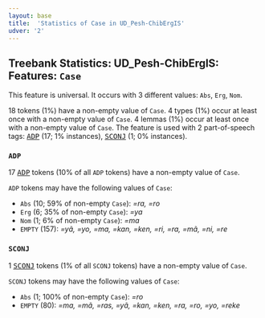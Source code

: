```yaml
---
layout: base
title:  'Statistics of Case in UD_Pesh-ChibErgIS'
udver: '2'
---
```


## Treebank Statistics: UD_Pesh-ChibErgIS: Features: `Case`

This feature is universal.
It occurs with 3 different values: `Abs`, `Erg`, `Nom`.

18 tokens (1%) have a non-empty value of `Case`.
4 types (1%) occur at least once with a non-empty value of `Case`.
4 lemmas (1%) occur at least once with a non-empty value of `Case`.
The feature is used with 2 part-of-speech tags: <tt><a href="pay_chibergis-pos-ADP.html">ADP</a></tt> (17; 1% instances), <tt><a href="pay_chibergis-pos-SCONJ.html">SCONJ</a></tt> (1; 0% instances).

### `ADP`

17 <tt><a href="pay_chibergis-pos-ADP.html">ADP</a></tt> tokens (10% of all `ADP` tokens) have a non-empty value of `Case`.

`ADP` tokens may have the following values of `Case`:

* `Abs` (10; 59% of non-empty `Case`): <em>=ra, =ro</em>
* `Erg` (6; 35% of non-empty `Case`): <em>=ya</em>
* `Nom` (1; 6% of non-empty `Case`): <em>=ma</em>
* `EMPTY` (157): <em>=yã, =yo, =ma, =kan, =ken, =ri, =ra, =mã, =ni, =re</em>

### `SCONJ`

1 <tt><a href="pay_chibergis-pos-SCONJ.html">SCONJ</a></tt> tokens (1% of all `SCONJ` tokens) have a non-empty value of `Case`.

`SCONJ` tokens may have the following values of `Case`:

* `Abs` (1; 100% of non-empty `Case`): <em>=ro</em>
* `EMPTY` (80): <em>=ma, =mã, =ras, =yã, =kan, =ken, =ra, =ro, =yo, =reke</em>

